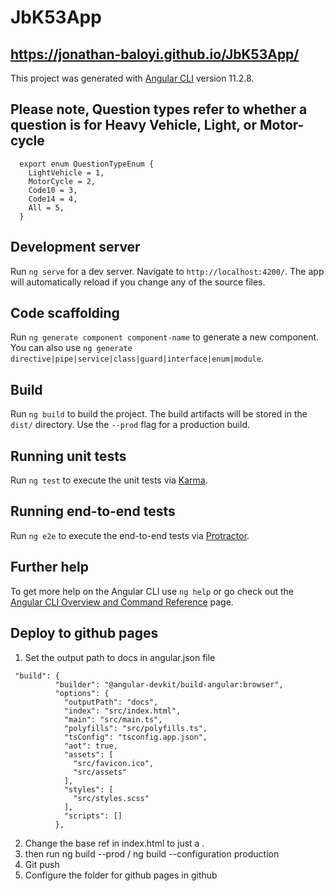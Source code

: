# JbK53App

## https://jonathan-baloyi.github.io/JbK53App/

This project was generated with [Angular CLI](https://github.com/angular/angular-cli) version 11.2.8.

## Please note, Question types refer to whether a question is for Heavy Vehicle, Light, or Motor-cycle

```
  export enum QuestionTypeEnum {
    LightVehicle = 1,
    MotorCycle = 2,
    Code10 = 3,
    Code14 = 4,
    All = 5,
  }
```

## Development server

Run `ng serve` for a dev server. Navigate to `http://localhost:4200/`. The app will automatically reload if you change any of the source files.

## Code scaffolding

Run `ng generate component component-name` to generate a new component. You can also use `ng generate directive|pipe|service|class|guard|interface|enum|module`.

## Build

Run `ng build` to build the project. The build artifacts will be stored in the `dist/` directory. Use the `--prod` flag for a production build.

## Running unit tests

Run `ng test` to execute the unit tests via [Karma](https://karma-runner.github.io).

## Running end-to-end tests

Run `ng e2e` to execute the end-to-end tests via [Protractor](http://www.protractortest.org/).

## Further help

To get more help on the Angular CLI use `ng help` or go check out the [Angular CLI Overview and Command Reference](https://angular.io/cli) page.

## Deploy to github pages

1. Set the output path to docs in angular.json file

```
 "build": {
          "builder": "@angular-devkit/build-angular:browser",
          "options": {
            "outputPath": "docs",
            "index": "src/index.html",
            "main": "src/main.ts",
            "polyfills": "src/polyfills.ts",
            "tsConfig": "tsconfig.app.json",
            "aot": true,
            "assets": [
              "src/favicon.ico",
              "src/assets"
            ],
            "styles": [
              "src/styles.scss"
            ],
            "scripts": []
          },

```

2. Change the base ref in index.html to just a .
3. then run ng build --prod / ng build --configuration production
4. Git push
5. Configure the folder for github pages in github
